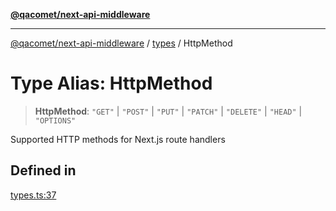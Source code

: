 [**@qacomet/next-api-middleware**](../../README.md)

***

[@qacomet/next-api-middleware](../../modules.md) / [types](../README.md) / HttpMethod

# Type Alias: HttpMethod

> **HttpMethod**: `"GET"` \| `"POST"` \| `"PUT"` \| `"PATCH"` \| `"DELETE"` \| `"HEAD"` \| `"OPTIONS"`

Supported HTTP methods for Next.js route handlers

## Defined in

[types.ts:37](https://github.com/QAComet/next-api-middleware/blob/da24335f9b3ecf3283f97097a7779844efa72961/src/types.ts#L37)
